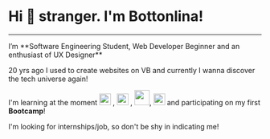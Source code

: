 # Hi 🖖 stranger. I'm Bottonlina!
<hr>


<p>I’m **Software Engineering Student, Web Developer Beginner and an enthusiast of UX Designer**</p>
20 yrs ago I used to create websites on VB and currently I wanna discover the tech universe again!



I'm learning at the moment <img src="https://cdn-icons-png.flaticon.com/512/732/732212.png" width="23" height="23"/>
, <img src="https://cdn3.iconfinder.com/data/icons/logos-and-brands-adobe/512/267_Python-512.png" width="23" height="23"/>
, <img src="https://cdn.cdnlogo.com/logos/m/30/mongodb-icon.svg" width="30" height="30"/>,  <img src="https://img2.gratispng.com/20180715/ujy/kisspng-user-experience-design-user-interface-design-rsu-digital-transformation-icon-5b4b2d82efcfe9.0945611415316535069823.jpg" width="23" height="23"/> and participating on my first **Bootcamp**!

I'm looking for internships/job, so don't be shy in indicating me!



